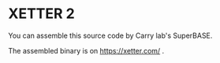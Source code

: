 # XETTER 2

You can assemble this source code by Carry lab's SuperBASE.

The assembled binary is on https://xetter.com/ .

